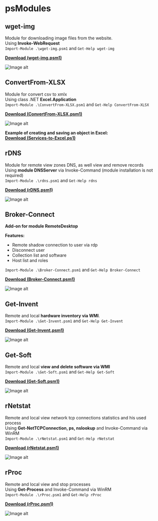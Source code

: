 # psModules

## wget-img
Module for downloading image files from the website. \
Using **Invoke-WebRequest** \
`Import-Module .\wget-img.psm1` and `Get-Help wget-img`

**[Download (wget-img.psm1)](https://github.com/Lifailon/psModules/blob/rsa/wget-img/wget-img.psm1)**

![Image alt](https://github.com/Lifailon/psModules/blob/rsa/wget-img/Example.jpg)

## ConvertFrom-XLSX
Module for convert csv to xmlx \
Using class .NET **Excel.Application** \
`Import-Module .\ConvertFrom-XLSX.psm1` and `Get-Help ConvertFrom-XLSX`

**[Download (ConvertFrom-XLSX.psm1)](https://github.com/Lifailon/psModules/blob/rsa/ConvertFrom-XLSX/ConvertFrom-XLSX.psm1)**

![Image alt](https://github.com/Lifailon/psModules/blob/rsa/ConvertFrom-XLSX/Screen/ConvertFrom-XLSX.jpg)

**Example of creating and saving an object in Excel:** \
**[Download (Services-to-Excel.ps1)](https://github.com/Lifailon/psModules/blob/rsa/ConvertFrom-XLSX/Services-to-Excel.ps1)**

## rDNS
Module for remote view zones DNS, as well view and remove records \
Using **module DNSServer** via Invoke-Command (module installation is not required) \
`Import-Module .\rdns.psm1` and `Get-Help rdns`

**[Download (rDNS.psm1)](https://github.com/Lifailon/psModules/blob/rsa/rDNS/rDNS.psm1)**

![Image alt](https://github.com/Lifailon/psModules/blob/rsa/rDNS/Example.jpg)

## Broker-Connect
**Add-on for module RemoteDesktop**

**Features:**
* Remote shadow connection to user via rdp
* Disconnect user
* Collection list and software
* Host list and roles

`Import-Module .\Broker-Connect.psm1` and `Get-Help Broker-Connect`

**[Download (Broker-Connect.psm1)](https://github.com/Lifailon/psModules/blob/rsa/Broker-Connect/Broker-Connect.psm1)**

![Image alt](https://github.com/Lifailon/psModules/blob/rsa/Broker-Connect/Example.jpg)

## Get-Invent
Remote and local **hardware inventory via WMI**. \
`Import-Module .\Get-Invent.psm1` and `Get-Help Get-Invent`

**[Download (Get-Invent.psm1)](https://github.com/Lifailon/psModules/blob/rsa/Get-Invent/Get-Invent.psm1)**

![Image alt](https://github.com/Lifailon/psModules/blob/rsa/Get-Invent/Example.jpg)

## Get-Soft
Remote and local **view and delete software via WMI** \
`Import-Module .\Get-Soft.psm1` and `Get-Help Get-Soft`

**[Download (Get-Soft.psm1)](https://github.com/Lifailon/psModules/blob/rsa/Get-Soft/Get-Soft.psm1)**

![Image alt](https://github.com/Lifailon/psModules/blob/rsa/Get-Soft/Example.jpg)

## rNetstat
Remote and local view network tcp connections statistics and his used process \
Using **Get-NetTCPConnection, ps, nslookup** and Invoke-Command via WinRM \
`Import-Module .\rNetstat.psm1` and `Get-Help rNetstat`

**[Download (rNetstat.psm1)](https://github.com/Lifailon/psModules/blob/rsa/rNetstat/rNetstat.psm1)**

![Image alt](https://github.com/Lifailon/psModules/blob/rsa/rNetstat/Example.jpg)

## rProc
Remote and local view and stop processes \
Using **Get-Process** and Invoke-Command via WinRM \
`Import-Module .\rProc.psm1` and `Get-Help rProc`

**[Download (rProc.psm1)](https://github.com/Lifailon/psModules/blob/rsa/rProc/rProc.psm1)**

![Image alt](https://github.com/Lifailon/psModules/blob/rsa/rProc/Example.jpg)
